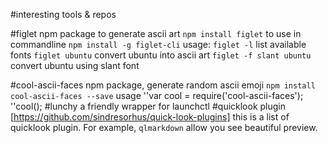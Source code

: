 #interesting tools & repos

#figlet
npm package to generate ascii art
`npm install figlet`
to use in commandline
`npm install -g figlet-cli`
usage:
`figlet -l` list available fonts
`figlet ubuntu` convert ubuntu into ascii art
`figlet -f slant ubuntu` convert ubuntu using slant font

#cool-ascii-faces
npm package, generate random ascii emoji
`npm install cool-ascii-faces --save`
usage
''var cool = require('cool-ascii-faces');
''cool();
#lunchy
a friendly wrapper for launchctl
#quicklook plugin
[https://github.com/sindresorhus/quick-look-plugins]
this is a list of quicklook plugin.
For example, `qlmarkdown` allow you see beautiful preview.
